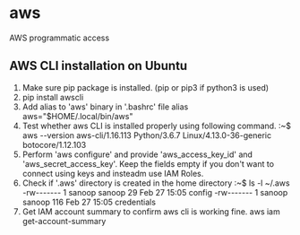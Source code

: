 # aws
AWS programmatic access

AWS CLI installation on Ubuntu
----------------------------

1) Make sure pip package is installed. (pip or pip3 if python3 is used)
2) pip install awscli
3) Add alias to 'aws' binary in '.bashrc' file
    alias aws="$HOME/.local/bin/aws"
4) Test whether aws CLI is installed properly using following command.
    :~$ aws --version
    aws-cli/1.16.113 Python/3.6.7 Linux/4.13.0-36-generic botocore/1.12.103
5) Perform 'aws configure' and provide 'aws_access_key_id' and 'aws_secret_access_key'. Keep the fields empty if you don't want to connect using keys and insteadm use IAM Roles.
6) Check if '.aws' directory is created in the home directory
    :~$ ls -l ~/.aws
    -rw------- 1 sanoop sanoop  29 Feb 27 15:05 config
    -rw------- 1 sanoop sanoop 116 Feb 27 15:05 credentials
7) Get IAM account summary to confirm aws cli is working fine.
    aws iam get-account-summary 
